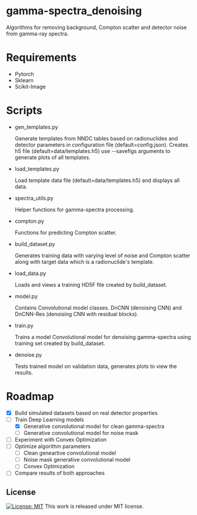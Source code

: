 

# gamma-spectra_denoising
Algorithms for removing background, Compton scatter and detector noise from gamma-ray spectra.

# Requirements
* Pytorch
* Sklearn
* Scikit-Image

# Scripts
- gen_templates.py 

  Generate templates from NNDC tables based on radionuclides and detector parameters in configuration file (default=config.json). Creates h5 file (default=data/templates.h5) use --savefigs arguments to generate plots of all templates.
  
- load_templates.py

  Load template data file (default=data/templates.h5) and displays all data.
  
- spectra_utils.py

  Helper functions for gamma-spectra processing.
 
- compton.py
  
  Functions for predicting Compton scatter.
  
- build_dataset.py
  
  Generates training data with varying level of noise and Compton scatter along with target data which is a radionuclide's template.
  
- load_data.py
 
  Loads and views a training HD5F file created by build_dataset.
  
- model.py

  Contains Convolutional model classes. DnCNN (denoising CNN) and DnCNN-Res (denoising CNN with residual blocks).
  
- train.py

  Trains a model Convolutional model for denoising gamma-spectra using training set created by build_dataset.
  
- denoise.py

  Tests trained model on validation data, generates plots to view the results.  
  
# Roadmap

- [x] Build simulated datasets based on real detector properties
- [ ] Train Deep Learning models
  - [x] Generative convolutional model for clean gamma-spectra
  - [ ] Generative convolutional model for noise mask
- [ ] Experiment with Convex Optimization 
- [ ] Optimize algorithm parameters
  - [ ] Clean geneartive convolutional model
  - [ ] Noise mask generative convolutional model
  - [ ] Convex Optimization
- [ ] Compare results of both approaches

## License
[![License: MIT](https://img.shields.io/badge/License-MIT-yellow.svg)](https://github.com/mpc6/AudioRNN/blob/master/LICENSE.txt)
This work is released under MIT license.
